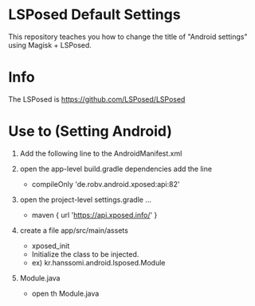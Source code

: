 # LSPosed Default Settings
This repository teaches you how to change the title of "Android settings" using Magisk + LSPosed.

# Info
The LSPosed is https://github.com/LSPosed/LSPosed

# Use to (Setting Android)
1. Add the following line to the AndroidManifest.xml

<application>
    <meta-data
        android:name="xposedmodule"
        android:value="true" />
    <meta-data
        android:name="xposeddescription"
        android:value="Modify Android Settings Title" />
    <meta-data
        android:name="xposedminversion"
        android:value="82" />
</applicaiton>

2. open the app-level build.gradle
dependencies add the line
    - compileOnly 'de.robv.android.xposed:api:82'

3. open the project-level settings.gradle
    ...
    - maven { url 'https://api.xposed.info/' }

4. create a file app/src/main/assets
    - xposed_init
    - Initialize the class to be injected.
    - ex) kr.hanssomi.android.lsposed.Module

5. Module.java
    - open th Module.java
